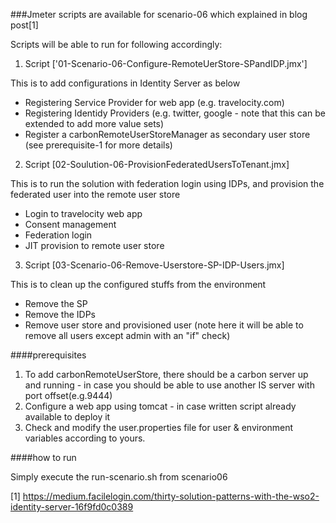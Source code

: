 ###Jmeter scripts are available for scenario-06 which explained in blog post[1]

Scripts will be able to run for following accordingly:

1. Script ['01-Scenario-06-Configure-RemoteUerStore-SPandIDP.jmx']

This is to add configurations in Identity Server as below
- Registering Service Provider for web app (e.g. travelocity.com)
- Registering Identidy Providers (e.g. twitter, google - note that this can be extended to add more value sets)
- Register a carbonRemoteUserStoreManager as secondary user store (see prerequisite-1 for more details)


2. Script [02-Soulution-06-ProvisionFederatedUsersToTenant.jmx]

This is to run the solution with federation login using IDPs, and provision the federated user into the remote user store
- Login to travelocity web app
- Consent management 
- Federation login
- JIT provision to remote user store


3. Script [03-Scenario-06-Remove-Userstore-SP-IDP-Users.jmx]

This is to clean up the configured stuffs from the environment

- Remove the SP
- Remove the IDPs
- Remove user store and provisioned user (note here it will be able to remove all users except admin with an "if" check)

####prerequisites

1. To add carbonRemoteUserStore, there should be a carbon server up and running  - in case you should be able to use another IS server with port offset(e.g.9444)
2. Configure a web app using tomcat - in case written script already available to deploy it
3. Check and modify the user.properties file for user & environment variables according to yours.


####how to run

Simply execute the run-scenario.sh from scenario06



[1] https://medium.facilelogin.com/thirty-solution-patterns-with-the-wso2-identity-server-16f9fd0c0389

